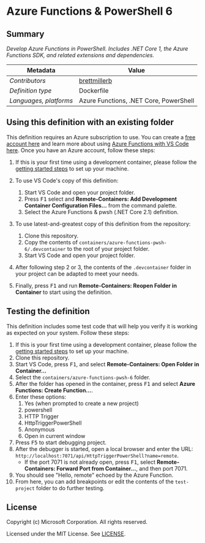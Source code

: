# Azure Functions & PowerShell 6

## Summary

*Develop Azure Functions in PowerShell. Includes .NET Core 1, the Azure Functions SDK, and related extensions and dependencies.*

| Metadata | Value |  
|----------|-------|
| *Contributors* | [brettmillerb](https://github.com/brettmillerb) |
| *Definition type* | Dockerfile |
| *Languages, platforms* | Azure Functions, .NET Core, PowerShell |

## Using this definition with an existing folder

This definition requires an Azure subscription to use. You can create a [free account here](https://azure.microsoft.com/en-us/free/serverless/) and learn more about using [Azure Functions with VS Code here](https://docs.microsoft.com/en-us/azure/azure-functions/functions-create-first-function-vs-code). Once you have an Azure account, follow these steps:

1. If this is your first time using a development container, please follow the [getting started steps](https://aka.ms/vscode-remote/containers/getting-started) to set up your machine.

2. To use VS Code's copy of this definition:
   1. Start VS Code and open your project folder.
   2. Press <kbd>F1</kbd> select and **Remote-Containers: Add Development Container Configuration Files...** from the command palette.
   3. Select the Azure Functions & pwsh (.NET Core 2.1) definition.

3. To use latest-and-greatest copy of this definition from the repository:
   1. Clone this repository.
   2. Copy the contents of `containers/azure-functions-pwsh-6/.devcontainer` to the root of your project folder.
   3. Start VS Code and open your project folder.

4. After following step 2 or 3, the contents of the `.devcontainer` folder in your project can be adapted to meet your needs.

5. Finally, press <kbd>F1</kbd> and run **Remote-Containers: Reopen Folder in Container** to start using the definition.

## Testing the definition

This definition includes some test code that will help you verify it is working as expected on your system. Follow these steps:

1. If this is your first time using a development container, please follow the [getting started steps](https://aka.ms/vscode-remote/containers/getting-started) to set up your machine.
2. Clone this repository.
3. Start VS Code, press <kbd>F1</kbd>, and select **Remote-Containers: Open Folder in Container...**
4. Select the `containers/azure-functions-pwsh-6` folder.
5. After the folder has opened in the container, press <kbd>F1</kbd> and select **Azure Functions: Create Function...**.
6. Enter these options:
   1. Yes (when prompted to create a new project)
   2. powershell
   3. HTTP Trigger
   4. HttpTriggerPowerShell
   5. Anonymous
   6. Open in current window
7. Press <kbd>F5</kbd> to start debugging project.
8. After the debugger is started, open a local browser and enter the URL: `http://localhost:7071/api/HttpTriggerPowerShell?name=remote`.
    - If the port 7071 is not already open, press <kbd>F1</kbd>, select **Remote-Containers: Forward Port from Container...**, and then port 7071.
9.  You should see "Hello, remote" echoed by the Azure Function.
10. From here, you can add breakpoints or edit the contents of the `test-project` folder to do further testing.

## License

Copyright (c) Microsoft Corporation. All rights reserved.

Licensed under the MIT License. See [LICENSE](https://github.com/Microsoft/vscode-dev-containers/blob/master/LICENSE).

